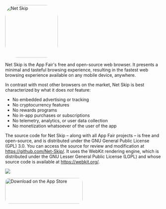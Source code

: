 <a href="https://apps.apple.com/us/app/net-skip/id1640618584?itscg=30200&amp;itsct=apps_box_appicon" style="width: 170px; height: 170px; border-radius: 22%; overflow: hidden; display: inline-block; vertical-align: middle;"><img src="https://is1-ssl.mzstatic.com/image/thumb/Purple221/v4/e6/2c/ca/e62cca73-3e0c-98e9-bf42-47b5a1dd8e61/AppIcon-0-0-1x_U007emarketing-0-4-85-220.png/540x540bb.jpg" alt="Net Skip" style="width: 170px; height: 170px; border-radius: 22%; overflow: hidden; display: inline-block; vertical-align: middle; margin-left: auto; margin-right: auto;" /></a>

Net Skip is the App Fair's free and open-source web browser. It presents a minimal and tasteful browsing experience, resulting in the fastest web browsing experience available on any mobile device, anywhere.

In contrast with most other browsers on the market, Net Skip is best characterized by what it does *not* feature:

  * No embedded advertising or tracking
  * No cryptocurrency features
  * No rewards programs
  * No in-app purchases or subscriptions
  * No telemetry, analytics, or user data collection
  * No monetization whatsoever of the user of the app

The source code for Net Skip – along with all App Fair projects – is free and open-source, and is distributed under the GNU General Public License (GPL) 3.0. You can access the source for review and modification at https://github.com/Net-Skip/. It uses the WebKit rendering engine, which is distributed under the GNU Lesser General Public License (LGPL) and whose source code is available at https://webkit.org/.

<img style="margin-left: auto; margin-right: auto;" src="https://tools-qr-production.s3.amazonaws.com/output/apple-toolbox/93c8319afd85af1122ff48a3e5afc269/077dd09436cfa6fc6cf2c13257ca4cd3.png" />

<a href="https://apps.apple.com/us/app/net-skip/id1640618584?itsct=apps_box_badge&amp;itscg=30200" style="display: inline-block; overflow: hidden; border-radius: 13px; width: 250px; height: 83px;"><img src="https://tools.applemediaservices.com/api/badges/download-on-the-app-store/black/en-us?size=250x83&amp;releaseDate=1712102400" alt="Download on the App Store" style="border-radius: 13px; width: 250px; height: 83px; margin-left: auto; margin-right: auto;" /></a>
